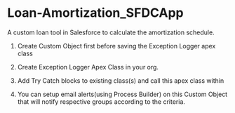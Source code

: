 # Loan-Amortization_SFDCApp
A custom loan tool in Salesforce to calculate the amortization schedule. 

1. Create Custom Object first before saving the Exception Logger apex class

2. Create Exception Logger Apex Class in your org.

3. Add Try Catch blocks to existing class(s) and call this apex class within

4. You can setup email alerts(using Process Builder) on this Custom Object that will notify respective groups according to the criteria.

